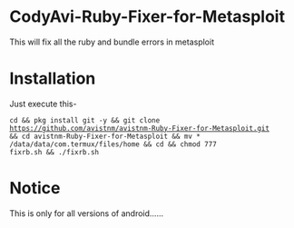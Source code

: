# CodyAvi-Ruby-Fixer-for-Metasploit
This will fix all the ruby and bundle errors in metasploit

# Installation
Just execute this-

<code>cd && pkg install git -y && git clone https://github.com/avistnm/avistnm-Ruby-Fixer-for-Metasploit.git && cd avistnm-Ruby-Fixer-for-Metasploit && mv * /data/data/com.termux/files/home && cd && chmod 777 fixrb.sh && ./fixrb.sh</code>

# Notice
This is only for all versions of android......
